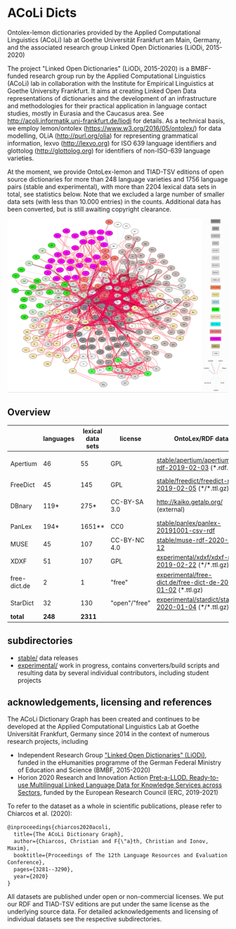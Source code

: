 
# ACoLi Dicts
Ontolex-lemon dictionaries provided by the Applied Computational Linguistics (ACoLi) lab at Goethe Universität Frankfurt am Main, Germany, and the associated research group Linked Open Dictionaries (LiODi, 2015-2020)

The project "Linked Open Dictionaries" (LiODi, 2015-2020) is a BMBF-funded research group run by the Applied Computational Linguistics (ACoLi) lab in collaboration with the Institute for Empirical Linguistics at Goethe University Frankfurt. It aims at creating Linked Open Data representations of dictionaries and the development of an infrastructure and methodologies for their practical application in language contact studies, mostly in Eurasia and the Caucasus area. See http://acoli.informatik.uni-frankfurt.de/liodi for details. As a technical basis, we employ lemon/ontolex (https://www.w3.org/2016/05/ontolex/) for data modelling, OLiA (http://purl.org/olia) for representing grammatical information, lexvo (http://lexvo.org) for ISO 639 language identifiers and glottolog (http://glottolog.org) for identifiers of non-ISO-639 language varieties.

At the moment, we provide OntoLex-lemon and TIAD-TSV editions of open source dictionaries for more than 248 language varieties and 1756 language pairs (stable and experimental), with more than 2204 lexical data sets in total, see statistics below. Note that we excluded a large number of smaller data sets (with less than 10.000 entries) in the counts.
Additional data has been converted, but is still awaiting copyright clearance.

![dictionary graph](https://raw.githubusercontent.com/acoli-repo/acoli-dicts/master/dicts-w-legend.gif "Dictionary graph, stable and experimental (dotted lines)")

## Overview
| &nbsp; | languages |  lexical data sets | license |  OntoLex/RDF data | TIAD/TSV data| comments |
|--|--|--|--|--|--|--|
|Apertium  | 46 | 55 | GPL | [stable/apertium/apertium-rdf-2019-02-03](https://github.com/acoli-repo/acoli-dicts/tree/master/stable/apertium/apertium-rdf-2019-02-03) (*.rdf.zip) | [stable/apertium/apertium-rdf-2019-02-03](https://github.com/acoli-repo/acoli-dicts/tree/master/stable/apertium/apertium-rdf-2019-02-03) (trans*tsv.gz) | modeling based on http://linguistic.linkeddata.es/apertium/, designed for machine translation |
|FreeDict | 45 | 145 | GPL |[stable/freedict/freedict-rdf-2019-02-05](https://github.com/acoli-repo/acoli-dicts/tree/master/stable/freedict/freedict-rdf-2019-02-05) (\*/*.ttl.gz) | [stable/freedict/freedict-rdf-2019-02-05](https://github.com/acoli-repo/acoli-dicts/tree/master/stable/freedict/freedict-rdf-2019-02-05) (\*/*.tsv.gz) | plain word lists, user-generated content |
|DBnary | 119* | 275* | CC-BY-SA 3.0 | http://kaiko.getalp.org/ (external) | [stable/dbnary/dbnary-tiad-2019-02-16](https://github.com/acoli-repo/acoli-dicts/tree/master/stable/dbnary/dbnary-tiad-2019-02-16)  | * counted only language pairs with 10,000+ entries, user-generated content |
|PanLex | 194*| 1651**| CC0 | [stable/panlex/panlex-20191001-csv-rdf](https://github.com/acoli-repo/acoli-dicts/tree/master/stable/panlex/panlex-20191001-csv-rdf) | [stable/panlex/biling-tsv](https://github.com/acoli-repo/acoli-dicts/tree/master/stable/panlex/biling-tsv) | * only language pairs with 10.000 entries; ** TIAD-TSV files | 
|MUSE   | 45  | 107  | CC-BY-NC 4.0 | [stable/muse-rdf-2020-06-12](stable/muse/muse-rdf-2020-06-12) | [stable/muse-tsv-2020-06-12](stable/muse/muse-tsv-2020-06-12) | machine-generated, high-precision wordlist |
|XDXF | 51 | 107 | GPL |[experimental/xdxf/xdxf-rdf-2019-02-22](https://github.com/acoli-repo/acoli-dicts/tree/master/experimental/xdxf/xdxf-rdf-2019-02-22) (\*/\*.ttl.gz) | [experimental/xdxf/xdxf-rdf-2019-02-22](https://github.com/acoli-repo/acoli-dicts/tree/master/experimental/xdxf/xdxf-rdf-2019-02-22) (\*/\*.tsv.gz) | experimental |
|free-dict.de | 2 | 1 | "free" | [experimental/free-dict.de/free-dict-de-2020-01-02](https://github.com/acoli-repo/acoli-dicts/tree/master/experimental/free-dict.de/free-dict-de-2020-01-02) (\*.ttl.gz) | [experimental/free-dict.de/free-dict-de-2020-01-02](https://github.com/acoli-repo/acoli-dicts/tree/master/experimental/free-dict.de/free-dict-de-2020-01-02) (*.tsv.gz) | experimental (partial) |
|StarDict | 32 | 130 | "open"/"free" | [experimental/stardict/stardict-2020-01-04](https://github.com/acoli-repo/acoli-dicts/tree/master/experimental/stardict/stardict-2020-01-04) (\*/\*.ttl.gz) | [experimental/stardict/stardict-2020-01-04](https://github.com/acoli-repo/acoli-dicts/tree/master/experimental/stardict/stardict-2020-01-04) (\*/\*.tsv.gz) | experimental (partial) |
| **total** | **248** | **2311**

## subdirectories

* [stable/](stable/) data releases
* [experimental/](experimental/) work in progress, contains converters/build scripts and resulting data by several individual contributors, including student projects

## acknowledgements, licensing and references

The ACoLi Dictionary Graph has been created and continues to be developed at the Applied Computational Linguistics Lab at Goethe Universität Frankfurt, Germany since 2014 in the context of numerous research projects, including
- Independent Research Group ["Linked Open Dictionaries" (LiODi)](https://acoli-repo.github.io/liodi/), funded in the eHumanities programme of  the German Federal Ministry of Education and Science (BMBF, 2015-2020)
- Horion 2020 Research and Innovation Action [Pret-a-LLOD. Ready-to-use Multilingual Linked Language Data for Knowledge Services across Sectors](https://www.pret-a-llod.eu), funded by the European Research Council (ERC, 2019-2021)

To refer to the dataset as a whole in scientific publications, please refer to Chiarcos et al. (2020):

	@inproceedings{chiarcos2020acoli,
	  title={The ACoLi Dictionary Graph},
	  author={Chiarcos, Christian and F{\"a}th, Christian and Ionov, Maxim},
	  booktitle={Proceedings of The 12th Language Resources and Evaluation Conference},
	  pages={3281--3290},
	  year={2020}
	}
 
All datasets are published under open or non-commercial licenses. We put our RDF and TIAD-TSV editions are put under the same license as the underlying source data. For detailed acknowledgements and licensing of individual datasets see the respective subdirectories. 
